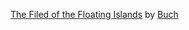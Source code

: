 [The Filed of the Floating Islands](https://opengameart.org/content/the-field-of-the-floating-islands) by [Buch](https://opengameart.org/users/buch)